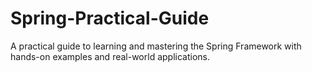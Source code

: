 # Spring-Practical-Guide
A practical guide to learning and mastering the Spring Framework with hands-on examples and real-world applications.
